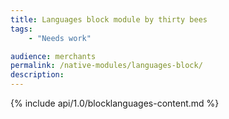```yaml
---
title: Languages block module by thirty bees
tags:
    - "Needs work"

audience: merchants
permalink: /native-modules/languages-block/
description:
---
```


{% include api/1.0/blocklanguages-content.md %}
